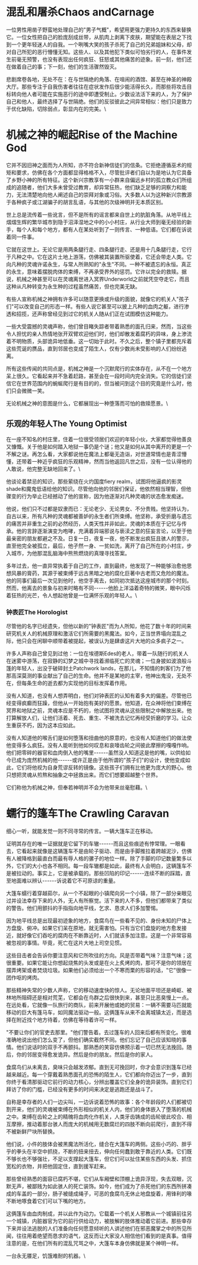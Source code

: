 # 混乱和屠杀Chaos andCarnage 

一位男性用凿子野蛮地处理自己的"男子气概"，希望用更强力更持久的东西来替换它。一位女性把自己的脸庞刮成丝带，从肌肉上剥离下皮肤，期望能在表层之下找到一个更年轻迷人的自我。一个咧嘴大笑的孩子杀死了自己的兄弟姐妹和父母，却对自己所犯的恶行懵懂无知。这些人、以及其他犯下类似可怕劣行的人，在事件发生前毫无预警，也没有表现出任何疯狂、狂怒或其他痛苦的迹象。前一刻，他们还在做着自己的事；下一刻，他们的生活骤然毁灭。

悲剧席卷各地，无处不在：在与世隔绝的角落、在喧闹的酒馆、甚至在神圣的神殿大厅。那些专注于自我伤害者往往在症状发作后很少能活得长久，而那些将攻击目标转向他人者可能在实施恶行的途中即遭受制止。少数设法活下来的人，为了保护自己和他人，最终选择了与世隔绝。他们的反驳彼此之间异常相似：他们只是致力于优化缺陷，切除弱点，彰显内在的完美。\

# 机械之神的崛起Rise of the Machine God 

它并不因旧神之面而为人所知，亦不符合新神信徒们的信条。它拒绝遵循巫术的规矩和要求，仿佛在各个方面都显得格格不入，尽管批评者们自以为是地认为它具备了乡野小神的所有特征。这个新兴宗教享有一小群来自偏远乡村的孤立教众们所组成的追随者，他们大多未曾受过教育，却异常狂热，他们缺乏足够的洞察力和能力，无法清楚地向他人阐述自己的崇拜对象或习俗。大多数人以为这种新兴宗教源于各种疯子或江湖骗子的胡言乱语，与其他的次级神明并无本质区别。

世上总是流传着一些讹言，但不是所有的谣言都来自世上的肮脏角落。从地平线上熠熠生辉的繁华城市到隐于沼泽湿地之中的小小村庄，从行业大师到毫无经验的新手，每个人和每个地方，都有人在某处听到了一则传言、一种低语。它们都在诉说着同一件事。

它就在这世上。无论它是用两条腿行走、四条腿行走、还是用十几条腿行走，它行于凡种之中。它在这片土地上游荡，仿佛被其装置所驱使着，它还会带走人类。它向凡种的灵魂许诺永生，与常人所熟知的"永生"不同。一种不被遗忘的永恒。真正的永生，意味着摆脱肉体的束缚，不再承受界外的惩罚。它许以完全的救赎。据说，机械之神甚至可以在灵魂离世进入冥界Underworld之前就凭空夺走它，而且这种从凡种转变为永生种的过程虽然痛苦，但也完美无缺。

有些人宣称机械之神拥有许多可以随意更换或升级的面貌，就像它的机关人"孩子们"可以改变自己的形态一样。有些人说它甚至可以披上凡种的血肉之躯，进行渗透和招揽，还声称曾经见到过它的机关人随从们正在试图模仿这种能力。

一些大受震撼的灵魂声称，他们曾目睹失踪者带着熟悉的面孔归来，然而，当这些令人担忧的亲人热情地张开双臂欢迎他们时，他们却散发着腐朽的异味，身上渗流着不明物质，头部诡异地低垂。这一切始于此时。不久之后，整个镇子里都充斥着这些荒诞的赝品，直到邻居也变成了陌生人，仅有少数尚未受影响的人们纷纷逃离。

所有这些传闻的共同点是，机械之神是一个沉默爬行的实体存在，从不在一个地方呆上很久。它看起来并不急着赶路，甚至会在一段时间内完全消失。它的信徒们坚信它在世界范围内的蜿蜒爬行是有目的的，但当被问到这个目的究竟是什么时，他们只会微微一笑。

无论机械之神的意图是什么，它都展现出一种堕落而可怕的救赎愿景。\

## 乐观的年轻人The Young Optimist 

在一座不知名的村庄里，住着一位很受领居们欢迎的年轻小伙，大家都觉得他善良又慷慨。关于他是如何踏入地狱一事仍是个谜；他又是如何从其中离开的更是一个不解之谜。再怎么看，大家都说他在魔法上都毫无造诣，对世道常情也是青涩懵懂，还带着一种近乎疯狂的乐观精神，然而当他返回凡世之后，没有一位认得他的人敢说，他完整无缺地回来了。\

他谈论着禁忌的知识，那些萦绕在火灼国度fiery
realm，试图将他逼疯的影灵shade和魔鬼低语给他的知识。尽管他向他的邻居们保证，他依然相当理智，但他骤变的行为举止已经撼动了他的宣称，因为他逐渐对凡种灵魂的状态愈发痴迷。

他说，他们只不过都是奴隶而已：无论老少、无论男女、不分贵贱。他坚持认为，自古以来，所有凡种的灵魂都被善妒的永生者们所束缚。他坚称，承受折磨与遗忘的痛苦并非重生之前的必然经历，人类天性并非如此，灵魂的本质在于记忆与传承。他的言辞逐渐演变为咆哮，充满着异端邪说与亵渎之意的狂妄言论，以至于他最亲密的朋友都避之不及。日复一日，夜复一夜，他不断发出疯狂且骇人的警示，直至他完全被孤立，最后，他孑然一身、一贫如洗，离开了自己所在的小村庄，步入城市，为他那混乱脑海中熊熊燃烧的真理寻找答案。

多年过去，他一直异常执着于自己的工作，直到最终，他发现了一种能够治愈他思想风暴的膏药，其源于被束缚于远古黑暗之地的腐化巨著中古老而又危险的魔法。他的同事们最后一次见到他时，他空手离去，如同初次抵达这座城市的那个时刻。然而，他离去的景象与初来时略有不同------他脸上洋溢着奇特的微笑，眼中闪烁着狂热的光芒，令人想起他曾是一位满怀乐观的年轻人。\

### 钟表匠The Horologist 

尽管他的名字已经遗失，但他以新的"钟表匠"而为人所知，他花了数十年的时间来研究机关人的机械原理和激活它们所需要的黑魔法。如今，正当世界塌向混乱之际，他只会在闲聊中顺带着被提起，被误认为是肆虐这片大地的众多疯子之一。

许多人声称自己曾见到过他：一位在埃德斯Edes的老人，带着一队随行的机关人在迷雾中游荡，在寂静的幻梦之城中寻找着濒临死亡的灵魂；一位身披如波浪般斗篷的年轻人，出没于破碎封土Patchwork
lands，在那儿，不知情的刺客们为了他那高深莫测的事业献出了自己的生命。他并不是某地的主宰，他神出鬼没，无处不在，但每条生命的逝去都为实现他的目标发挥着作用。

没有人知道，也没有人想弄明白，他们对钟表匠的认知有着多大的偏差。尽管他已经变得疯癫而狂躁，但他从一开始抱有美好的愿景。他知道，在众神将他们束缚在冥界和地狱之前，灵魂本应是不朽的，他试图将灵魂从这些限制之中解放出来。他打算解放人们，让他们活着、死去、重生、不被洗去记忆再经受折磨的学习。让众生重获不朽，因为这本应如此。

没有人知道他的喉舌们是如何堕落和扭曲他的原意的，也没有人知道他们的做法使他变得多么疯狂。没有人能听到他如何叹息和哀嚎齿轮之间彼此摩擦的嘎嘎作响。他们把零碎的器官和血肉倒入他的嘴里------虽然没人知道这是他的嘴，以供给如今已成为庞然机械的他------或许正是由于他所谓的"孩子们"的设计，使他变成如此，它们将他视为自身荒谬反转的镜像。这些孩子们拥有比他更为庞大的野心。他只想把灵魂从煎熬和抽象之中拯救出来。而它们想要超越整个世界。

它们称他为机械之神，但奉若神明并不会为他带来丝毫慰藉。\

# 蠕行的篷车The Crawling Caravan 

细心一听，就能发觉一则不同寻常的传言。一辆大篷车正在移动。

证明其存在的唯一证据就是它留下的车辙------而且这些痕迹有悖常理。一眼看去，它看起来就像是这辆篷车不是由轮子驱动、而是由手脚推拉着跨越泥沙，仿佛有人被降格到最直白而最有辱人格的骡子的地位一样。除了手脚的印记数量繁多以外，它们的大小也各不相同。每一段车辙都是如此，最终有人会明白，这辆篷车不是被拉动的。事实上，它是被承载的。那些凹陷的印记------连续不断的踩踏，直至地面难以辨认------诉说着它不可原谅的重量。

大篷车蠕行着穿越茹尔，从一个不起眼的小镇爬向另一个小镇，除了一部分亲眼见过并设法幸存下来的人外，无人有所察觉。活下来的人不多，但他们都带来了类似的警告。他们用颤抖的手指指向地平线，乞求、恳求人们多加警惕。

因为地平线总是出现最初迹象的地方，食腐鸟在一些看不见的、身份未知的尸体上方盘旋、俯冲。如果它们呆在原地，就无需害怕。只有当它们盘旋的地方愈发接近，就好像它们吞吃的腐肉在不断靠近时，人们就该多加注意。这是一个非常容易被忽视的事情。毕竟，死亡在这片大地上司空见惯。

这些目击者会告诉你要注意风和它所吹往的方向。风是否带着气味？注意气味；这很重要。如果它能让你想起烧焦的头发或是在火上炙烤的肉，那可不是你的领居在摆弄烤架或者焚烧垃圾。如果他们必须给出一个不寒而栗的形容的话，"它"很像一团作呕的烤肉。

那些精神失常的少数人声称，它的移动速度快的惊人。无论地面平坦还是崎岖、被林地所阻碍还是相对荒芜，它都会在鸟群之后很快到来，甚至只比恶臭慢上一点。在远处看，它就像一队旅行的商队，前来开展他或她的贸易：一辆不需要马匹就能移动的巨大有篷马车，如同魔法驱动一般。这俩篷车从来不会离城镇太近，而是选择在附近找个地方待着，仿佛在等待着许可一样。

"不要让你们的官吏去那里。"他们警告着。去过篷车的人回来后都有所变化。很难准确地说出他们怎么变了，但他们确实截然不同。他们忘记了自己应该知晓的事情。他们说话时的双手不再颤抖。那熟悉的笑容仿佛预示着一切已然无法挽回。随后，你的邻居变得愈发诡异。然后是你的朋友。然后是你的家人。

食腐鸟们从未离去，臭味只会越发浓郁。直到无可挽回时，你才会意识到篷车已经越来越近。每一个穿戴着熟悉面孔的恐怖的陌生人，它们都向你迈出了一步，直到你终于看清那驱动它前行的动力核心，分辨出覆盖它们全身的诡异装饰。直到它们拜访了你的门槛，已经没有更多的时间来决定是逃跑还是战斗了。

自称是幸存者的人们一边尖叫，一边诉说着恐怖的故事：各个年龄段的人们都被切割开来，他们的灵魂被束缚在外形相似的机关人内，他们的身体嵌入了堕落的机械之中。束缚在齿轮之上的精魄将血肉化作机关，人类牙齿铸成的齿轮彼此咬合、相互摩擦，推动着那台骇人而庞大的机械用无数腐烂的四肢不断向前爬行，直到不得不被新鲜尸块所替换。

他们说，小件的肢体会被黑魔法所活化，缝合在大篷车的两侧。这些小巧的、胖乎乎的拳头在半空中抓挠，不断的扭来扭去，伸向任何蠢到敢于靠近的人类。它们既不够长也不够强壮，不足以支撑起大篷车，但它们可以扯住某些东西的头发、抓住宽松的衣物，并把他固定住，直到援军赶来。

那些曾经熟悉的面容已腐朽不堪，它们从车厢壁和顶棚上诡异浮现，失去双眼，沉默无声，被鄙贱为如此骇人的死亡装饰。如今，他们成为了杀死他们的东西所拼凑成的车盖的一部分，肠子被缝成绳子，可恶的食腐鸟无休止地盘旋着，用锋利的喙不断地啄食着它们可以下嘴的地方。

这俩篷车由血肉制成，并以此作为动力。它载着一个机关人邪教从一个城镇前往另一个城镇，内脏器官为它的前行供给动力，被肢解的肢体推动着它前进。那些幸存下来并设法逃脱的人们准备向任何愿意倾听的人讲述他们在邪恶魔掌之中的所见所闻，往往用着绝望而恳求的语气，这反而让大家没人相信他们看到的是真事。值得注意的是，在他们所有的混乱咒骂之中，大篷车本身仿佛就是某个神明一样。

一台永无餍足，饥饿难耐的机器。\
